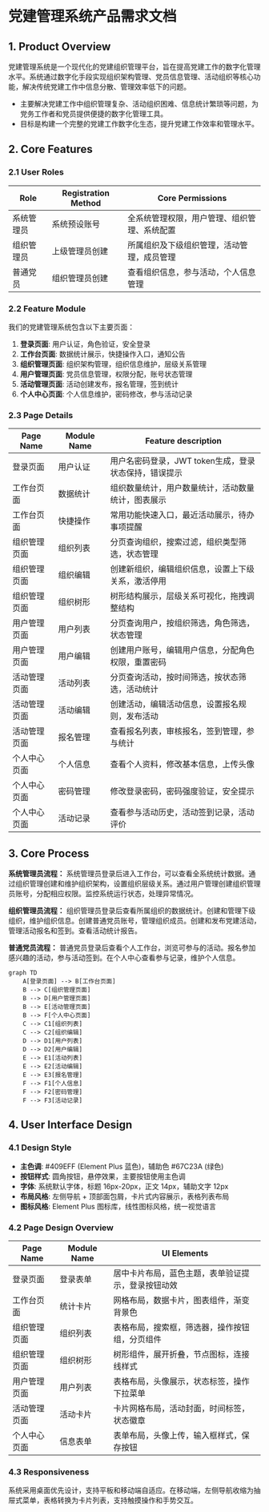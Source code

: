# 党建管理系统产品需求文档

## 1. Product Overview
党建管理系统是一个现代化的党建组织管理平台，旨在提高党建工作的数字化管理水平。系统通过数字化手段实现组织架构管理、党员信息管理、活动组织等核心功能，解决传统党建工作中信息分散、管理效率低下的问题。
- 主要解决党建工作中组织管理复杂、活动组织困难、信息统计繁琐等问题，为党务工作者和党员提供便捷的数字化管理工具。
- 目标是构建一个完整的党建工作数字化生态，提升党建工作效率和管理水平。

## 2. Core Features

### 2.1 User Roles
| Role | Registration Method | Core Permissions |
|------|---------------------|------------------|
| 系统管理员 | 系统预设账号 | 全系统管理权限，用户管理、组织管理、系统配置 |
| 组织管理员 | 上级管理员创建 | 所属组织及下级组织管理，活动管理，成员管理 |
| 普通党员 | 组织管理员创建 | 查看组织信息，参与活动，个人信息管理 |

### 2.2 Feature Module
我们的党建管理系统包含以下主要页面：
1. **登录页面**: 用户认证，角色验证，安全登录
2. **工作台页面**: 数据统计展示，快捷操作入口，通知公告
3. **组织管理页面**: 组织架构管理，组织信息维护，层级关系管理
4. **用户管理页面**: 党员信息管理，权限分配，账号状态管理
5. **活动管理页面**: 活动创建发布，报名管理，签到统计
6. **个人中心页面**: 个人信息维护，密码修改，参与活动记录

### 2.3 Page Details
| Page Name | Module Name | Feature description |
|-----------|-------------|---------------------|
| 登录页面 | 用户认证 | 用户名密码登录，JWT token生成，登录状态保持，错误提示 |
| 工作台页面 | 数据统计 | 组织数量统计，用户数量统计，活动数量统计，图表展示 |
| 工作台页面 | 快捷操作 | 常用功能快速入口，最近活动展示，待办事项提醒 |
| 组织管理页面 | 组织列表 | 分页查询组织，搜索过滤，组织类型筛选，状态管理 |
| 组织管理页面 | 组织编辑 | 创建新组织，编辑组织信息，设置上下级关系，激活停用 |
| 组织管理页面 | 组织树形 | 树形结构展示，层级关系可视化，拖拽调整结构 |
| 用户管理页面 | 用户列表 | 分页查询用户，按组织筛选，角色筛选，状态管理 |
| 用户管理页面 | 用户编辑 | 创建用户账号，编辑用户信息，分配角色权限，重置密码 |
| 活动管理页面 | 活动列表 | 分页查询活动，按时间筛选，按状态筛选，活动统计 |
| 活动管理页面 | 活动编辑 | 创建活动，编辑活动信息，设置报名规则，发布活动 |
| 活动管理页面 | 报名管理 | 查看报名列表，审核报名，签到管理，参与统计 |
| 个人中心页面 | 个人信息 | 查看个人资料，修改基本信息，上传头像 |
| 个人中心页面 | 密码管理 | 修改登录密码，密码强度验证，安全提示 |
| 个人中心页面 | 活动记录 | 查看参与活动历史，活动签到记录，活动评价 |

## 3. Core Process

**系统管理员流程：**
系统管理员登录后进入工作台，可以查看全系统统计数据。通过组织管理创建和维护组织架构，设置组织层级关系。通过用户管理创建组织管理员账号，分配相应权限。监控系统运行状态，处理异常情况。

**组织管理员流程：**
组织管理员登录后查看所属组织的数据统计。创建和管理下级组织，维护组织信息。创建普通党员账号，管理组织成员。创建和发布党建活动，管理活动报名和签到。查看活动统计报告。

**普通党员流程：**
普通党员登录后查看个人工作台，浏览可参与的活动。报名参加感兴趣的活动，参与活动签到。在个人中心查看参与记录，维护个人信息。

```mermaid
graph TD
    A[登录页面] --> B[工作台页面]
    B --> C[组织管理页面]
    B --> D[用户管理页面]
    B --> E[活动管理页面]
    B --> F[个人中心页面]
    C --> C1[组织列表]
    C --> C2[组织编辑]
    D --> D1[用户列表]
    D --> D2[用户编辑]
    E --> E1[活动列表]
    E --> E2[活动编辑]
    E --> E3[报名管理]
    F --> F1[个人信息]
    F --> F2[密码管理]
    F --> F3[活动记录]
```

## 4. User Interface Design

### 4.1 Design Style
- **主色调**: #409EFF (Element Plus 蓝色)，辅助色 #67C23A (绿色)
- **按钮样式**: 圆角按钮，悬停效果，主要按钮使用主色调
- **字体**: 系统默认字体，标题 16px-20px，正文 14px，辅助文字 12px
- **布局风格**: 左侧导航 + 顶部面包屑，卡片式内容展示，表格列表布局
- **图标风格**: Element Plus 图标库，线性图标风格，统一视觉语言

### 4.2 Page Design Overview
| Page Name | Module Name | UI Elements |
|-----------|-------------|-------------|
| 登录页面 | 登录表单 | 居中卡片布局，蓝色主题，表单验证提示，登录按钮动效 |
| 工作台页面 | 统计卡片 | 网格布局，数据卡片，图表组件，渐变背景色 |
| 组织管理页面 | 组织列表 | 表格布局，搜索框，筛选器，操作按钮组，分页组件 |
| 组织管理页面 | 组织树形 | 树形组件，展开折叠，节点图标，连接线样式 |
| 用户管理页面 | 用户列表 | 表格布局，头像展示，状态标签，操作下拉菜单 |
| 活动管理页面 | 活动卡片 | 卡片网格布局，活动封面，时间标签，状态徽章 |
| 个人中心页面 | 信息表单 | 表单布局，头像上传，输入框样式，保存按钮 |

### 4.3 Responsiveness
系统采用桌面优先设计，支持平板和移动端自适应。在移动端，左侧导航收缩为抽屉式菜单，表格转换为卡片列表，支持触摸操作和手势交互。